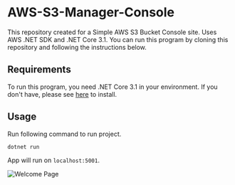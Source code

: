 # AWS-S3-Manager-Console
This repository created for a Simple AWS S3 Bucket Console site. Uses AWS .NET SDK and .NET Core 3.1. You can run this program by cloning this repository and following the instructions below.

## Requirements
To run this program, you need .NET Core 3.1 in your environment. If you don't have, please see [here](https://dotnet.microsoft.com/download) to install.

## Usage
Run following command to run project.
```bash
dotnet run
```
App will run on `localhost:5001`. 


![Welcome Page](https://github.com/hfurkanvural/aws-s3-manager-console/indexScreen.png)

